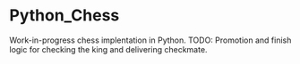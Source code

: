 # Python_Chess
Work-in-progress chess implentation in Python. TODO: Promotion and finish logic for checking the king and delivering checkmate.
